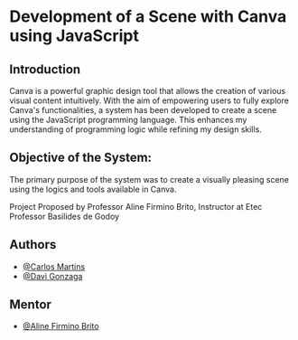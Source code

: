 
# Development of a Scene with Canva using JavaScript

## Introduction
Canva is a powerful graphic design tool that allows the creation of various visual content intuitively. With the aim of empowering users to fully explore Canva's functionalities, a system has been developed to create a scene using the JavaScript programming language. This enhances my understanding of programming logic while refining my design skills.

## Objective of the System:
The primary purpose of the system was to create a visually pleasing scene using the logics and tools available in Canva.



Project Proposed by Professor Aline Firmino Brito, Instructor at Etec Professor Basilides de Godoy

## Authors
- [@Carlos Martins](https://github.com/MartinsCarlos111)
- [@Davi Gonzaga](https://github.com/Davignz)

## Mentor

- [@Aline Firmino Brito](https://github.com/alinefbrito/alinefbrito)

